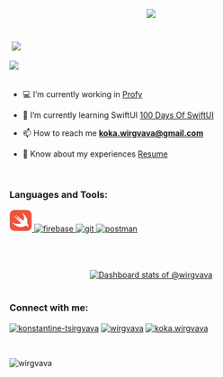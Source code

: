 <p align="center">
  <img height=100 src="https://github.com/wirgvava/wirgvava/assets/43795921/46f55d9c-f5f5-412a-88a8-4cc7bb3de816"/>
</p>

# 

<a target="_blank" align="center">
  <img align="right" width="500" src="https://github.com/wirgvava/wirgvava/assets/43795921/e3175f4f-93d8-469e-8fc2-8307e97a6781">
</a>

<br>
<br>
<img height=40 src="https://github.com/wirgvava/wirgvava/assets/43795921/1d240fe8-60dc-4ff2-8381-098ec5d455f4">
<br>
<br>

- 💻 I’m currently working in <a href="https://www.profy.ge/ka" targer="blank">Profy</a>

- 🌱 I’m currently learning SwiftUI <a href="https://www.hackingwithswift.com/100/swiftui" target="blank">100 Days Of SwiftUI</a>

- 📫 How to reach me **koka.wirgvava@gmail.com**

- 📄 Know about my experiences <a href="https://drive.google.com/file/d/1YzoJ7XNvMjMPacMr7k_cCtStB58J7gVF/view" target="blank">Resume</a>

<br>
<h3 align="left">Languages and Tools:</h3>
<p align="left"> 
  <a href="https://developer.apple.com/swift/" target="_blank" rel="noreferrer"> 
    <img src="https://raw.githubusercontent.com/devicons/devicon/master/icons/swift/swift-original.svg" alt="swift" width="40" height="40"/> 
  </a> 
  <a href="https://firebase.google.com/" target="_blank" rel="noreferrer"> 
    <img src="https://www.vectorlogo.zone/logos/firebase/firebase-icon.svg" alt="firebase" width="40" height="40"/> 
  </a> 
  <a href="https://git-scm.com/" target="_blank" rel="noreferrer"> 
    <img src="https://www.vectorlogo.zone/logos/git-scm/git-scm-icon.svg" alt="git" width="40" height="40"/> 
  </a> 
  <a href="https://postman.com" target="_blank" rel="noreferrer"> 
    <img src="https://www.vectorlogo.zone/logos/getpostman/getpostman-icon.svg" alt="postman" width="40" height="40"/> 
  </a> 
</p>

<br><br><br>
<a href="https://next.ossinsight.io/widgets/official/compose-user-dashboard-stats?user_id=43795921" target="_blank" style="display: block" align="center">
  <picture>
    <source media="(prefers-color-scheme: dark)" srcset="https://next.ossinsight.io/widgets/official/compose-user-dashboard-stats/thumbnail.png?user_id=43795921&image_size=auto&color_scheme=dark" width="1000" height="auto">
    <img alt="Dashboard stats of @wirgvava" src="https://next.ossinsight.io/widgets/official/compose-user-dashboard-stats/thumbnail.png?user_id=43795921&image_size=auto&color_scheme=light" width="1000" height="auto">
  </picture>
</a>

#

<h3 align="left">Connect with me:</h3>
<p align="left">
<a href="https://linkedin.com/in/konstantine-tsirgvava" target="blank"><img align="center" src="https://raw.githubusercontent.com/rahuldkjain/github-profile-readme-generator/master/src/images/icons/Social/linked-in-alt.svg" alt="konstantine-tsirgvava" height="30" width="40" /></a>
<a href="https://fb.com/wirgvava" target="blank"><img align="center" src="https://raw.githubusercontent.com/rahuldkjain/github-profile-readme-generator/master/src/images/icons/Social/facebook.svg" alt="wirgvava" height="30" width="40" /></a>
<a href="https://instagram.com/koka.wirgvava" target="blank"><img align="center" src="https://raw.githubusercontent.com/rahuldkjain/github-profile-readme-generator/master/src/images/icons/Social/instagram.svg" alt="koka.wirgvava" height="30" width="40" /></a>
</p>
<br>
<p align="left"> <img src="https://komarev.com/ghpvc/?username=wirgvava&label=Profile%20views&color=77bb41&style=flat" alt="wirgvava" /> </p>
